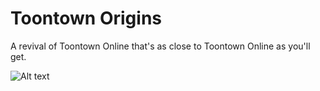 # Toontown Origins
A revival of Toontown Online that's as close to Toontown Online as you'll get.

![Alt text](cdn.toontownrewritten.com/news-site/LHAAFBBHQ.png "Image")
